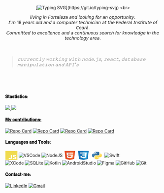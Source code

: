 <div align="center"> 
  
[![Typing SVG](https://readme-typing-svg.herokuapp.com?font=Fira+Code&size=32&pause=1000&center=true&random=false&width=435&lines=%F0%9D%98%9E%F0%9D%98%A6%F0%9D%98%AD%F0%9D%98%A4%F0%9D%98%B0%F0%9D%98%AE%F0%9D%98%A6+%F0%9D%98%B5%F0%9D%98%B0+%F0%9D%98%AE%F0%9D%98%BA+%F0%9D%98%B1%F0%9D%98%B3%F0%9D%98%B0%F0%9D%98%A7%F0%9D%98%AA%F0%9D%98%AD%F0%9D%98%A6!)](https://git.io/typing-svg)
<br>

𝘭𝘪𝘷𝘪𝘯𝘨 𝘪𝘯 𝘍𝘰𝘳𝘵𝘢𝘭𝘦𝘻𝘢 𝘢𝘯𝘥 𝘭𝘰𝘰𝘬𝘪𝘯𝘨 𝘧𝘰𝘳 𝘢𝘯 𝘰𝘱𝘱𝘰𝘳𝘵𝘶𝘯𝘪𝘵𝘺. <br> 𝘐'𝘮 18 𝘺𝘦𝘢𝘳𝘴 𝘰𝘭𝘥 𝘢𝘯𝘥 𝘢 𝘤𝘰𝘮𝘱𝘶𝘵𝘦𝘳 𝘵𝘦𝘤𝘩𝘯𝘪𝘤𝘪𝘢𝘯 𝘢𝘵 𝘵𝘩𝘦 𝘍𝘦𝘥𝘦𝘳𝘢𝘭 𝘐𝘯𝘴𝘵𝘪𝘵𝘶𝘵𝘦 𝘰𝘧 𝘊𝘦𝘢𝘳á. <br> 𝘊𝘰𝘮𝘮𝘪𝘵𝘵𝘦𝘥 𝘵𝘰 𝘦𝘹𝘤𝘦𝘭𝘭𝘦𝘯𝘤𝘦 𝘢𝘯𝘥 𝘢 𝘤𝘰𝘯𝘵𝘪𝘯𝘶𝘰𝘶𝘴 𝘴𝘦𝘢𝘳𝘤𝘩 𝘧𝘰𝘳 𝘬𝘯𝘰𝘸𝘭𝘦𝘥𝘨𝘦 𝘪𝘯 𝘵𝘩𝘦 𝘵𝘦𝘤𝘩𝘯𝘰𝘭𝘰𝘨𝘺 𝘢𝘳𝘦𝘢.

<br>


</div>

> ###### 𝚌𝚞𝚛𝚛𝚎𝚗𝚝𝚕𝚢 𝚠𝚘𝚛𝚔𝚒𝚗𝚐 𝚠𝚒𝚝𝚑 𝚗𝚘𝚍𝚎.𝚓𝚜, 𝚛𝚎𝚊𝚌𝚝, 𝚍𝚊𝚝𝚊𝚋𝚊𝚜𝚎 𝚖𝚊𝚗𝚒𝚙𝚞𝚕𝚊𝚝𝚒𝚘𝚗 𝚊𝚗𝚍 𝙰𝙿𝙸'𝚜

<br>
<br>

#### <p >𝐒𝐭𝐚𝐬𝐭𝐢𝐬𝐭𝐢𝐜𝐬:</p>
<div>
  <a href="https://github.com/Luiiz-Henrique">
  <img height="150em" src="https://github-readme-stats.vercel.app/api?username=Luiiz-Henrique&count_private=true&show_icons=true&theme=transparent&icon_color=fff&title_color=fff&hide_title=true&text_color=fff&border_color=fff&bg_color=36BCF7"/>
  <img height="150em" src="https://github-readme-stats.vercel.app/api/top-langs/?username=Luiiz-Henrique&layout=compact&theme=transparent&bg_color=36BCF7&title_color=fff&text_color=fff"/>
</div>

#### <p >𝐌𝐲 𝐜𝐨𝐧𝐭𝐫𝐢𝐛𝐮𝐭𝐢𝐨𝐧𝐬:</p>
<div>
  
  [![Repo Card](https://github-readme-stats.vercel.app/api/pin/?username=G4Devels&repo=Projeto-Localizase&bg_color=36BCF7&border_color=fff&show_icons=true&icon_color=fff&title_color=fff&text_color=FFF)](https://github.com/G4Devels/Projeto-Localizase)
[![Repo Card](https://github-readme-stats.vercel.app/api/pin/?username=Luiiz-Henrique&repo=UPhysics_app&bg_color=36BCF7&border_color=fff&show_icons=true&icon_color=fff&title_color=fff&text_color=FFF)](https://github.com/Luiiz-Henrique/UPhysics_app)
[![Repo Card](https://github-readme-stats.vercel.app/api/pin/?username=Luiiz-Henrique&repo=BlackJack_da_Smile&bg_color=36BCF7&border_color=fff&show_icons=true&icon_color=fff&title_color=fff&text_color=FFF)](https://github.com/Luiiz-Henrique/BlackJack_da_Smile)
[![Repo Card](https://github-readme-stats.vercel.app/api/pin/?username=vitoriadz&repo=App-Devideia&bg_color=36BCF7&border_color=fff&show_icons=true&icon_color=fff&title_color=fff&text_color=FFF)](https://github.com/vitoriadz/App-Devideia)
</div>

#### <p>𝐋𝐚𝐧𝐠𝐮𝐚𝐠𝐞𝐬 𝐚𝐧𝐝 𝐓𝐨𝐨𝐥𝐬:</p>
<div>
  <img align="center" alt="JavaScript" height="30" width="40" src="https://raw.githubusercontent.com/devicons/devicon/master/icons/javascript/javascript-plain.svg">
  <img align="center" alt="VSCode" height="30" width="40" src="https://cdn.jsdelivr.net/gh/devicons/devicon/icons/vscode/vscode-original.svg" />
  <img align="center" alt="NodeJS" height="30" width="40" src="https://cdn.jsdelivr.net/gh/devicons/devicon/icons/nodejs/nodejs-original.svg" />
  <img align="center" alt="HTML" height="30" width="40" src="https://raw.githubusercontent.com/devicons/devicon/master/icons/html5/html5-original.svg">
  <img align="center" alt="CSS" height="30" width="40" src="https://raw.githubusercontent.com/devicons/devicon/master/icons/css3/css3-original.svg">
  <img align="center" alt="Python" height="30" width="40" src="https://raw.githubusercontent.com/devicons/devicon/master/icons/python/python-original.svg">
  <img align="center" alt="Swift" height="30" width="40" src="https://cdn.jsdelivr.net/gh/devicons/devicon/icons/swift/swift-original.svg" />
  <br>
  <img align="center" alt="XCode" height="30" width="40" src="https://cdn.jsdelivr.net/gh/devicons/devicon/icons/xcode/xcode-original.svg" />
  <img align="center" alt="SQLite" height="30" width="40" src="https://cdn.jsdelivr.net/gh/devicons/devicon/icons/sqlite/sqlite-original.svg" />
  <img align="center" alt="Kotlin" height="30" width="40" src="https://cdn.jsdelivr.net/gh/devicons/devicon/icons/kotlin/kotlin-original.svg" />
  <img align="center" alt="AndroidStudio" height="30" width="40" src="https://cdn.jsdelivr.net/gh/devicons/devicon/icons/androidstudio/androidstudio-original.svg" />
  <img align="center" alt="Figma" height="30" width="40" src="https://cdn.jsdelivr.net/gh/devicons/devicon/icons/figma/figma-original.svg" />
  <img align="center" alt="GitHub" height="30" width="40" src="https://cdn.jsdelivr.net/gh/devicons/devicon/icons/github/github-original.svg" />
  <img align="center" alt="Git" height="30" width="40" src="https://cdn.jsdelivr.net/gh/devicons/devicon/icons/git/git-original.svg" />
</div>

#### <p>𝐂𝐨𝐧𝐭𝐚𝐜𝐭-𝐦𝐞:</p>
[![LinkedIn](https://img.shields.io/badge/LinkedIn-36BCF7?style=for-the-badge&logo=linkedin&logoColor=white)](https://www.linkedin.com/in/luiz-henrique-411926196/)
[![Gmail](https://img.shields.io/badge/Gmail-36BCF7?style=for-the-badge&logo=gmail&logoColor=white)](mailto:luizhenriquesb21@gmail.com)

